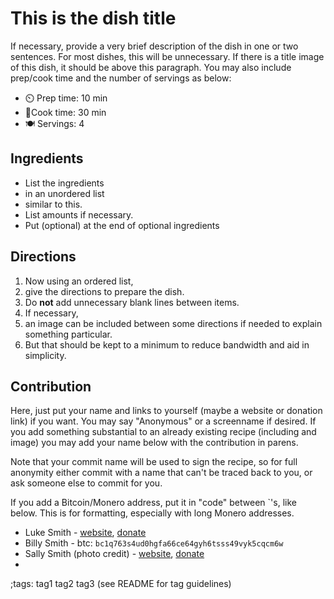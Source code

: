 # This is the dish title

If necessary, provide a very brief description of the dish in one or two sentences.
For most dishes, this will be unnecessary.
If there is a title image of this dish, it should be above this paragraph.
You may also include prep/cook time and the number of servings as below:

- ⏲️ Prep time: 10 min
- 🍳Cook time: 30 min
- 🍽️ Servings: 4

## Ingredients

- List the ingredients
- in an unordered list
- similar to this.
- List amounts if necessary.
- Put (optional) at the end of optional ingredients

## Directions

1. Now using an ordered list,
2. give the directions to prepare the dish.
3. Do **not** add unnecessary blank lines between items.
4. If necessary,
5. an image can be included between some directions if needed to explain something particular.
6. But that should be kept to a minimum to reduce bandwidth and aid in simplicity.

## Contribution

Here, just put your name and links to yourself (maybe a website or donation link) if you want.
You may say "Anonymous" or a screenname if desired.
If you add something substantial to an already existing recipe (including and image) you may add your name below with the contribution in parens.

Note that your commit name will be used to sign the recipe, so for full
anonymity either commit with a name that can't be traced back to you, or ask
someone else to commit for you.

If you add a Bitcoin/Monero address, put it in "code" between \`'s, like below. This is for formatting, especially with long Monero addresses.

- Luke Smith - [website](https://lukesmith.xyz), [donate](https://lukesmith.xyz/donate)
- Billy Smith - btc: `bc1q763s4ud0hgfa66ce64gyh6tsss49vyk5cqcm6w`
- Sally Smith (photo credit) - [website](https://lukesmith.xyz), [donate](https://lukesmith.xyz/donate)
-

;tags: tag1 tag2 tag3 (see README for tag guidelines)
